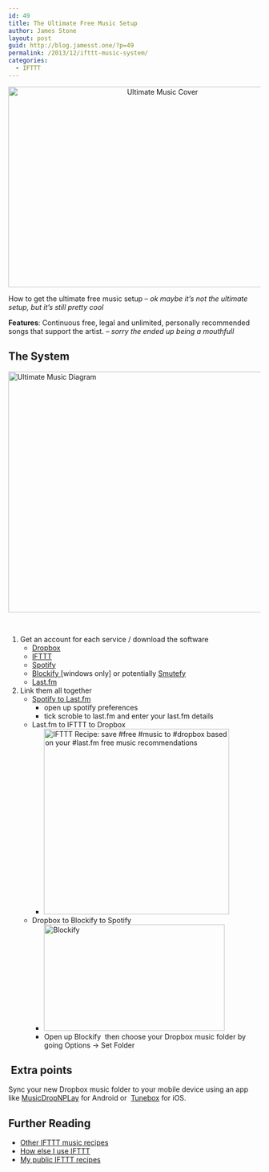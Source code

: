 ```yaml
---
id: 49
title: The Ultimate Free Music Setup
author: James Stone
layout: post
guid: http://blog.jamesst.one/?p=49
permalink: /2013/12/ifttt-music-system/
categories:
  - IFTTT
---
```

<p style="text-align: center;">
  <img class="aligncenter" alt="Ultimate Music Cover" src="http://blog.jamesstone.com.au/wp-content/uploads/2013/11/Ultimate-Music-Cover.png" width="600" height="400" />
</p>

<p style="text-align: left;">
  How to get the ultimate free music setup &#8211; <em>ok maybe it&#8217;s not the ultimate setup, but it&#8217;s still pretty cool</em>
</p>

<p style="text-align: left;">
  <strong>Features</strong>: Continuous free, legal and unlimited, personally recommended songs that support the artist. &#8211; <em>sorry the ended up being a mouthfull</em>
</p>

<!--more-->

## The System

[<img class="size-full wp-image-457 aligncenter" alt="Ultimate Music Diagram" src="http://blog.jamesstone.com.au/wp-content/uploads/2013/11/Ultimate-Music-Diagram.png" width="640" height="480" />][1]

&nbsp;

  1. Get an account for each service / download the software 
      * <a href="http://dropbox.com" target="_blank">Dropbox</a>
      * <a title="IFTTT" href="http://www.ifttt.com" target="_blank">IFTTT</a>
      * <a title="Spotify" href="https://www.spotify.com/" target="_blank">Spotify</a>
      * <a title="Blockify" href="http://tribe.nu/Blockify.html" target="_blank">Blockify </a>[windows only] or potentially [Smutefy][2]
      * <a title="Last.fm" href="http://www.last.fm/" target="_blank">Last.fm</a>
  2. Link them all together 
      * <a href="http://www.guidingtech.com/16755/enable-last-fm-spotify-windows-mobile/" target="_blank">Spotify to Last.fm</a> 
          * open up spotify preferences
          * tick scroble to last.fm and enter your last.fm details
      * Last.fm to IFTTT to Dropbox 
          * <a class="embed_recipe embed_recipe-l_82" id="embed_recipe-70959" href="https://ifttt.com/view_embed_recipe/70959" target="_blank"><img alt="IFTTT Recipe: save #free #music to #dropbox  based on your  #last.fm free music recommendations " src="https://ifttt.com/recipe_embed_img/70959" width="370px" /></a>
      * Dropbox to Blockify to Spotify 
          * <img class="alignnone size-full wp-image-481" alt="Blockify" src="http://blog.jamesstone.com.au/wp-content/uploads/2013/12/Blockify.png" width="361" height="212" />
          * Open up Blockify  then choose your Dropbox music folder by going Options -> Set Folder

##  Extra points

Sync your new Dropbox music folder to your mobile device using an app like <a href="https://play.google.com/store/apps/details?id=com.doublecore.musicdropnplay" target="_blank">MusicDropNPLay</a> for Android or  <a href="https://itunes.apple.com/us/app/tunebox-dropbox-music-player/id475688071" target="_blank">Tunebox</a> for iOS.

## Further Reading

  * [Other IFTTT music recipes][3]
  * [How else I use IFTTT][4]
  * [My public IFTTT recipes][5]

###

 [1]: http://blog.jamesstone.com.au/wp-content/uploads/2013/11/Ultimate-Music-Diagram.png
 [2]: http://smutefy.inacho.es
 [3]: http://blog.jamesstone.com.au/2013/11/ifttt-spotify-playlist-dropbox/ "IFTTT: Spotify playlist to Dropbox"
 [4]: http://blog.jamesstone.com.au/2013/11/my-ifttt-recipes/ "How I use IFTTT"
 [5]: https://ifttt.com/p/jamesmstone
